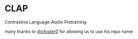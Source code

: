 # CLAP
Contrastive Language-Audio Pretraining

many thanks to <a href="https://github.com/cfoster0/CLAP">@cfoster0</a> for allowing us to use his repo name
